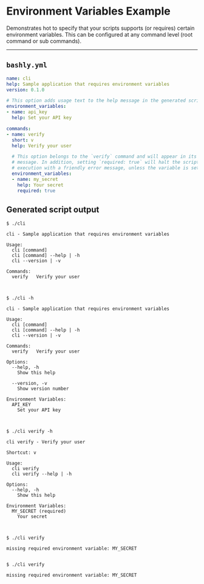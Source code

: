 # Environment Variables Example

Demonstrates hot to specify that your scripts supports (or requires) certain environment variables. This can be configured at any command level (root command or sub commands).

-----

## `bashly.yml`

```yaml
name: cli
help: Sample application that requires environment variables
version: 0.1.0

# This option adds usage text to the help message in the generated script.
environment_variables:
- name: api_key
  help: Set your API key

commands:
- name: verify
  short: v
  help: Verify your user

  # This option belongs to the `verify` command and will appear in its help
  # message. In addition, setting `required: true` will halt the script's 
  # execution with a friendly error message, unless the variable is set.
  environment_variables:
  - name: my_secret
    help: Your secret
    required: true
```

## Generated script output

```shell
$ ./cli

cli - Sample application that requires environment variables

Usage:
  cli [command]
  cli [command] --help | -h
  cli --version | -v

Commands:
  verify   Verify your user



$ ./cli -h

cli - Sample application that requires environment variables

Usage:
  cli [command]
  cli [command] --help | -h
  cli --version | -v

Commands:
  verify   Verify your user

Options:
  --help, -h
    Show this help

  --version, -v
    Show version number

Environment Variables:
  API_KEY
    Set your API key



$ ./cli verify -h

cli verify - Verify your user

Shortcut: v

Usage:
  cli verify
  cli verify --help | -h

Options:
  --help, -h
    Show this help

Environment Variables:
  MY_SECRET (required)
    Your secret



$ ./cli verify

missing required environment variable: MY_SECRET


$ ./cli verify

missing required environment variable: MY_SECRET


```



